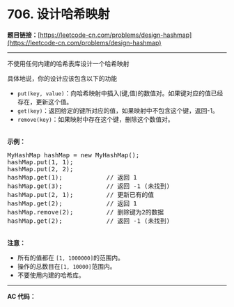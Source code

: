 # 706. 设计哈希映射

**题目链接：**[https://leetcode-cn.com/problems/design-hashmap](https://leetcode-cn.com/problems/design-hashmap)

---

<div class="content__1Y2H">
 <div class="notranslate">
  <p>不使用任何内建的哈希表库设计一个哈希映射</p> 
  <p>具体地说，你的设计应该包含以下的功能</p> 
  <ul> 
   <li><code>put(key, value)</code>：向哈希映射中插入(键,值)的数值对。如果键对应的值已经存在，更新这个值。</li> 
   <li><code>get(key)</code>：返回给定的键所对应的值，如果映射中不包含这个键，返回-1。</li> 
   <li><code>remove(key)</code>：如果映射中存在这个键，删除这个数值对。</li> 
  </ul> 
  <p><br> <strong>示例：</strong></p> 
  <pre class="language-text">MyHashMap hashMap = new MyHashMap();
hashMap.put(1, 1); &nbsp; &nbsp; &nbsp; &nbsp; &nbsp;
hashMap.put(2, 2); &nbsp; &nbsp; &nbsp; &nbsp; 
hashMap.get(1); &nbsp; &nbsp; &nbsp; &nbsp; &nbsp; &nbsp;// 返回 1
hashMap.get(3); &nbsp; &nbsp; &nbsp; &nbsp; &nbsp; &nbsp;// 返回 -1 (未找到)
hashMap.put(2, 1); &nbsp; &nbsp; &nbsp; &nbsp; // 更新已有的值
hashMap.get(2); &nbsp; &nbsp; &nbsp; &nbsp; &nbsp; &nbsp;// 返回 1 
hashMap.remove(2); &nbsp; &nbsp; &nbsp; &nbsp; // 删除键为2的数据
hashMap.get(2); &nbsp; &nbsp; &nbsp; &nbsp; &nbsp; &nbsp;// 返回 -1 (未找到) 
</pre> 
  <p><br> <strong>注意：</strong></p> 
  <ul> 
   <li>所有的值都在&nbsp;<code>[1, 1000000]</code>的范围内。</li> 
   <li>操作的总数目在<code>[1, 10000]</code>范围内。</li> 
   <li>不要使用内建的哈希库。</li> 
  </ul> 
 </div>
</div>

---

**AC 代码：**

```java

```